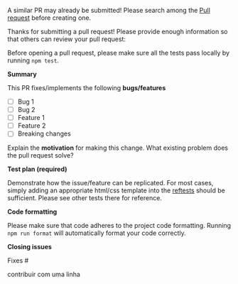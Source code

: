 A similar PR may already be submitted!
Please search among the [Pull request](https://github.com/niklasvh/html2canvas/pulls) before creating one.

Thanks for submitting a pull request! Please provide enough information so that others can review your pull request:

Before opening a pull request, please make sure all the tests pass locally by running `npm test`.

**Summary**

<!-- Summary of the PR -->

This PR fixes/implements the following **bugs/features**

* [ ] Bug 1
* [ ] Bug 2
* [ ] Feature 1
* [ ] Feature 2
* [ ] Breaking changes

<!-- You can skip this if you're fixing a typo or adding an app to the Showcase. -->

Explain the **motivation** for making this change. What existing problem does the pull request solve?

<!-- Example: When "Adding a function to do X", explain why it is necessary to have a way to do X. -->

**Test plan (required)**

Demonstrate how the issue/feature can be replicated. For most cases, simply adding an appropriate html/css template into the [reftests](https://github.com/niklasvh/html2canvas/tree/master/tests/reftests) should be sufficient. Please see other tests there for reference.

**Code formatting**

Please make sure that code adheres to the project code formatting. Running `npm run format` will automatically format your code correctly.

**Closing issues**

<!-- Put `closes #XXXX` in your comment to auto-close the issue that your PR fixes (if such). -->
Fixes #

contribuir com uma linha
